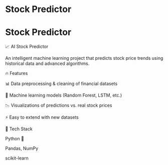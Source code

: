 # Stock Predictor
# Stock Predictor

📈 AI Stock Predictor

An intelligent machine learning project that predicts stock price trends using historical data and advanced algorithms.

🔥 Features

📊 Data preprocessing & cleaning of financial datasets

🤖 Machine learning models (Random Forest, LSTM, etc.)

📉 Visualizations of predictions vs. real stock prices

⚡ Easy to extend with new datasets

🚀 Tech Stack

Python 🐍

Pandas, NumPy

scikit-learn
